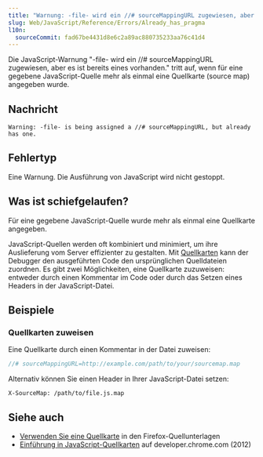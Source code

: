 ```yaml
---
title: "Warnung: -file- wird ein //# sourceMappingURL zugewiesen, aber es ist bereits eines vorhanden"
slug: Web/JavaScript/Reference/Errors/Already_has_pragma
l10n:
  sourceCommit: fad67be4431d8e6c2a89ac880735233aa76c41d4
---
```


Die JavaScript-Warnung "-file- wird ein //# sourceMappingURL zugewiesen, aber es ist bereits eines vorhanden." tritt auf, wenn für eine gegebene JavaScript-Quelle mehr als einmal eine Quellkarte (source map) angegeben wurde.

## Nachricht

```plain
Warning: -file- is being assigned a //# sourceMappingURL, but already has one.
```

## Fehlertyp

Eine Warnung. Die Ausführung von JavaScript wird nicht gestoppt.

## Was ist schiefgelaufen?

Für eine gegebene JavaScript-Quelle wurde mehr als einmal eine Quellkarte angegeben.

JavaScript-Quellen werden oft kombiniert und minimiert, um ihre Auslieferung vom Server effizienter zu gestalten. Mit [Quellkarten](https://developer.chrome.com/blog/sourcemaps/) kann der Debugger den ausgeführten Code den ursprünglichen Quelldateien zuordnen. Es gibt zwei Möglichkeiten, eine Quellkarte zuzuweisen: entweder durch einen Kommentar im Code oder durch das Setzen eines Headers in der JavaScript-Datei.

## Beispiele

### Quellkarten zuweisen

Eine Quellkarte durch einen Kommentar in der Datei zuweisen:

```js example-good
//# sourceMappingURL=http://example.com/path/to/your/sourcemap.map
```

Alternativ können Sie einen Header in Ihrer JavaScript-Datei setzen:

```http example-good
X-SourceMap: /path/to/file.js.map
```

## Siehe auch

- [Verwenden Sie eine Quellkarte](https://firefox-source-docs.mozilla.org/devtools-user/debugger/how_to/use_a_source_map/index.html) in den Firefox-Quellunterlagen
- [Einführung in JavaScript-Quellkarten](https://developer.chrome.com/blog/sourcemaps/) auf developer.chrome.com (2012)

